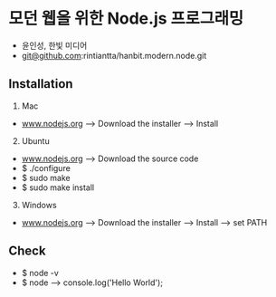 # 모던 웹을 위한 Node.js 프로그래밍
- 윤인성, 한빛 미디어
- git@github.com:rintiantta/hanbit.modern.node.git

## Installation
1. Mac
- www.nodejs.org --> Download the installer --> Install
 
2. Ubuntu
- www.nodejs.org --> Download the source code
- $ ./configure
- $ sudo make
- $ sudo make install

3. Windows
- www.nodejs.org --> Download the installer --> Install --> set PATH

## Check
- $ node -v
- $ node --> console.log('Hello World');
